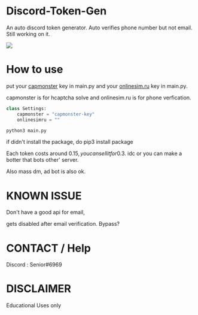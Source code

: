 # Discord-Token-Gen
An auto discord token generator. Auto verifies phone number but not email. Still working on it.

<img src="https://github.com/LanLan69/Discord-Token-Gen/blob/master/%E6%88%AA%E5%B1%8F2022-03-17%2016.28.47.png"/>

# How to use
put your [capmonster](https://www.capmonster.com) key in main.py
and your [onlinesim.ru](https://onlinesim.io?ref=3203672) key in main.py.

capmonster is for hcaptcha solve and onlinesim.ru is for phone verfication.

```python
class Settings:
    capmonster = "capmonster-key"
    onlinesimru = ""
```

```bash
python3 main.py
```

if didn't install the package, do pip3 install package

Each token costs around 0.15$, you can sell it for 0.3$. idc
or you can make a botter that bots other' server. 

Also mass dm, ad bot is also ok.

# KNOWN ISSUE
Don't have a good api for email,

gets disabled after email verification. Bypass?

# CONTACT / Help 
Discord : Senior#6969

# DISCLAIMER
Educational Uses only

